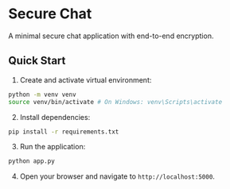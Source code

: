 # Secure Chat

A minimal secure chat application with end-to-end encryption.

## Quick Start

1. Create and activate virtual environment: 
```bash
python -m venv venv 
source venv/bin/activate # On Windows: venv\Scripts\activate
```
2. Install dependencies:
```bash
pip install -r requirements.txt
```
3. Run the application:
```bash
python app.py
```

4. Open your browser and navigate to `http://localhost:5000`.
